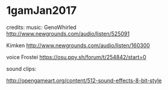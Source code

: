
# 1gamJan2017

credits:
music:
GenoWhirled
http://www.newgrounds.com/audio/listen/525091

Kimken
http://www.newgrounds.com/audio/listen/160300

voice
Frostei
https://osu.ppy.sh/forum/t/254842/start=0


sound clips:

http://opengameart.org/content/512-sound-effects-8-bit-style
